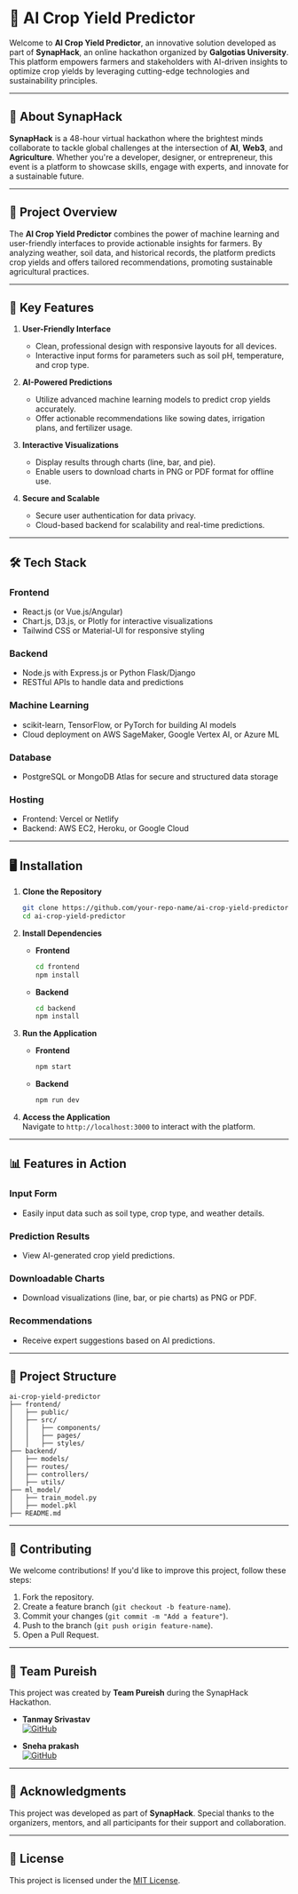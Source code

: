 # 🌾 AI Crop Yield Predictor  

Welcome to **AI Crop Yield Predictor**, an innovative solution developed as part of **SynapHack**, an online hackathon organized by **Galgotias University**. This platform empowers farmers and stakeholders with AI-driven insights to optimize crop yields by leveraging cutting-edge technologies and sustainability principles.  

---

## 🌟 About SynapHack  
**SynapHack** is a 48-hour virtual hackathon where the brightest minds collaborate to tackle global challenges at the intersection of **AI**, **Web3**, and **Agriculture**. Whether you're a developer, designer, or entrepreneur, this event is a platform to showcase skills, engage with experts, and innovate for a sustainable future.  

---

## 🚀 Project Overview  
The **AI Crop Yield Predictor** combines the power of machine learning and user-friendly interfaces to provide actionable insights for farmers. By analyzing weather, soil data, and historical records, the platform predicts crop yields and offers tailored recommendations, promoting sustainable agricultural practices.  

---

## 🌱 Key Features  
1. **User-Friendly Interface**  
   - Clean, professional design with responsive layouts for all devices.  
   - Interactive input forms for parameters such as soil pH, temperature, and crop type.  

2. **AI-Powered Predictions**  
   - Utilize advanced machine learning models to predict crop yields accurately.  
   - Offer actionable recommendations like sowing dates, irrigation plans, and fertilizer usage.  

3. **Interactive Visualizations**  
   - Display results through charts (line, bar, and pie).  
   - Enable users to download charts in PNG or PDF format for offline use.  

4. **Secure and Scalable**  
   - Secure user authentication for data privacy.  
   - Cloud-based backend for scalability and real-time predictions.  

---

## 🛠️ Tech Stack  

### **Frontend**  
- React.js (or Vue.js/Angular)  
- Chart.js, D3.js, or Plotly for interactive visualizations  
- Tailwind CSS or Material-UI for responsive styling  

### **Backend**  
- Node.js with Express.js or Python Flask/Django  
- RESTful APIs to handle data and predictions  

### **Machine Learning**  
- scikit-learn, TensorFlow, or PyTorch for building AI models  
- Cloud deployment on AWS SageMaker, Google Vertex AI, or Azure ML  

### **Database**  
- PostgreSQL or MongoDB Atlas for secure and structured data storage  

### **Hosting**  
- Frontend: Vercel or Netlify  
- Backend: AWS EC2, Heroku, or Google Cloud  

---

## 🖥️ Installation  

1. **Clone the Repository**  
   ```bash  
   git clone https://github.com/your-repo-name/ai-crop-yield-predictor.git  
   cd ai-crop-yield-predictor  
   ```  

2. **Install Dependencies**  
   - **Frontend**  
     ```bash  
     cd frontend  
     npm install  
     ```  

   - **Backend**  
     ```bash  
     cd backend  
     npm install  
     ```  

3. **Run the Application**  
   - **Frontend**  
     ```bash  
     npm start  
     ```  
   - **Backend**  
     ```bash  
     npm run dev  
     ```  

4. **Access the Application**  
   Navigate to `http://localhost:3000` to interact with the platform.  

---

## 📊 Features in Action  

### Input Form  
- Easily input data such as soil type, crop type, and weather details.  

### Prediction Results  
- View AI-generated crop yield predictions.  

### Downloadable Charts  
- Download visualizations (line, bar, or pie charts) as PNG or PDF.  

### Recommendations  
- Receive expert suggestions based on AI predictions.  

---

## 📂 Project Structure  
```
ai-crop-yield-predictor  
├── frontend/  
│   ├── public/  
│   ├── src/  
│   │   ├── components/  
│   │   ├── pages/  
│   │   ├── styles/  
├── backend/  
│   ├── models/  
│   ├── routes/  
│   ├── controllers/  
│   ├── utils/  
├── ml_model/  
│   ├── train_model.py  
│   ├── model.pkl  
├── README.md  
```  

---

## 🤝 Contributing  
We welcome contributions! If you'd like to improve this project, follow these steps:  

1. Fork the repository.  
2. Create a feature branch (`git checkout -b feature-name`).  
3. Commit your changes (`git commit -m "Add a feature"`).  
4. Push to the branch (`git push origin feature-name`).  
5. Open a Pull Request.  

---

## 👥 Team Pureish  
This project was created by **Team Pureish** during the SynapHack Hackathon.  

- **Tanmay Srivastav**  
  [![GitHub](https://img.shields.io/badge/GitHub-Tanmay019AI-blue?logo=github)](https://github.com/tanmay019ai/)  

- **Sneha prakash**  
  [![GitHub](https://img.shields.io/badge/GitHub-DevDynamo0125-blue?logo=github)](https://github.com/DevDynamo0125/)  

---

## 🎉 Acknowledgments  
This project was developed as part of **SynapHack**. Special thanks to the organizers, mentors, and all participants for their support and collaboration.  

---

## 📜 License  
This project is licensed under the [MIT License](LICENSE).  
